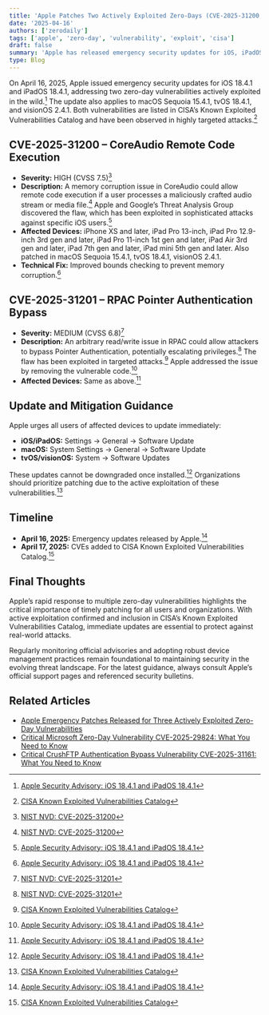 ```yaml
---
title: 'Apple Patches Two Actively Exploited Zero-Days (CVE-2025-31200, CVE-2025-31201) – April 2025 Emergency Security Update'
date: '2025-04-16'
authors: ['zerodaily']
tags: ['apple', 'zero-day', 'vulnerability', 'exploit', 'cisa']
draft: false
summary: 'Apple has released emergency security updates for iOS, iPadOS, macOS, tvOS, and visionOS, patching two zero-day vulnerabilities (CVE-2025-31200, CVE-2025-31201) exploited in targeted attacks.'
type: Blog
---
```


On April 16, 2025, Apple issued emergency security updates for iOS 18.4.1 and iPadOS 18.4.1, addressing two zero-day vulnerabilities actively exploited in the wild.[^1] The update also applies to macOS Sequoia 15.4.1, tvOS 18.4.1, and visionOS 2.4.1. Both vulnerabilities are listed in CISA’s Known Exploited Vulnerabilities Catalog and have been observed in highly targeted attacks.[^4]

## CVE-2025-31200 – CoreAudio Remote Code Execution

- **Severity:** HIGH (CVSS 7.5)[^2]
- **Description:** A memory corruption issue in CoreAudio could allow remote code execution if a user processes a maliciously crafted audio stream or media file.[^2] Apple and Google’s Threat Analysis Group discovered the flaw, which has been exploited in sophisticated attacks against specific iOS users.[^1]
- **Affected Devices:** iPhone XS and later, iPad Pro 13-inch, iPad Pro 12.9-inch 3rd gen and later, iPad Pro 11-inch 1st gen and later, iPad Air 3rd gen and later, iPad 7th gen and later, iPad mini 5th gen and later. Also patched in macOS Sequoia 15.4.1, tvOS 18.4.1, visionOS 2.4.1.
- **Technical Fix:** Improved bounds checking to prevent memory corruption.[^1]

## CVE-2025-31201 – RPAC Pointer Authentication Bypass

- **Severity:** MEDIUM (CVSS 6.8)[^3]
- **Description:** An arbitrary read/write issue in RPAC could allow attackers to bypass Pointer Authentication, potentially escalating privileges.[^3] The flaw has been exploited in targeted attacks.[^4] Apple addressed the issue by removing the vulnerable code.[^1]
- **Affected Devices:** Same as above.[^1]

## Update and Mitigation Guidance

Apple urges all users of affected devices to update immediately:

- **iOS/iPadOS:** Settings → General → Software Update
- **macOS:** System Settings → General → Software Update
- **tvOS/visionOS:** System → Software Updates

These updates cannot be downgraded once installed.[^1] Organizations should prioritize patching due to the active exploitation of these vulnerabilities.[^4]

## Timeline

- **April 16, 2025:** Emergency updates released by Apple.[^1]
- **April 17, 2025:** CVEs added to CISA Known Exploited Vulnerabilities Catalog.[^4]

## Final Thoughts

Apple’s rapid response to multiple zero-day vulnerabilities highlights the critical importance of timely patching for all users and organizations. With active exploitation confirmed and inclusion in CISA’s Known Exploited Vulnerabilities Catalog, immediate updates are essential to protect against real-world attacks.

Regularly monitoring official advisories and adopting robust device management practices remain foundational to maintaining security in the evolving threat landscape. For the latest guidance, always consult Apple’s official support pages and referenced security bulletins.

## Related Articles

- [Apple Emergency Patches Released for Three Actively Exploited Zero-Day Vulnerabilities](/blog/2025-04-08-apple-zero-days)
- [Critical Microsoft Zero-Day Vulnerability CVE-2025-29824: What You Need to Know](/blog/2025-04-08-microsoft-zero-day)
- [Critical CrushFTP Authentication Bypass Vulnerability CVE-2025-31161: What You Need to Know](/blog/2025-04-13-crushftp-vulnerability)

[^1]: [Apple Security Advisory: iOS 18.4.1 and iPadOS 18.4.1](https://support.apple.com/en-us/122282)
[^2]: [NIST NVD: CVE-2025-31200](https://nvd.nist.gov/vuln/detail/CVE-2025-31200)
[^3]: [NIST NVD: CVE-2025-31201](https://nvd.nist.gov/vuln/detail/CVE-2025-31201)
[^4]: [CISA Known Exploited Vulnerabilities Catalog](https://www.cisa.gov/known-exploited-vulnerabilities-catalog)
